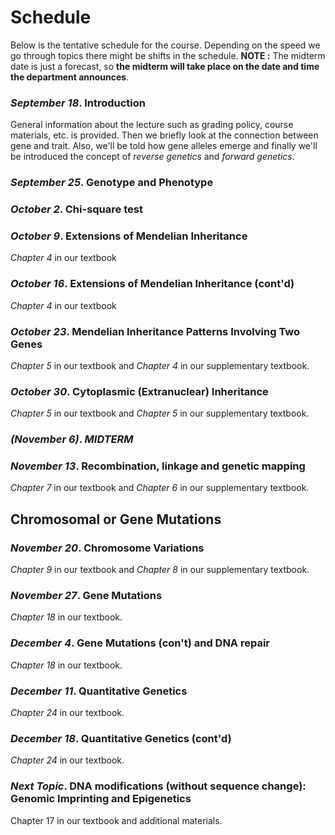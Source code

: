 # Schedule



Below is the tentative schedule for the course. Depending on the speed we go through topics there might be shifts in the schedule. **NOTE :** The midterm date is just a forecast, so **the midterm will take place on the date and time the department announces**.

### *September 18*. Introduction

General information about the lecture such as grading policy, course materials, etc. is provided. Then we briefly look at the connection between gene and trait. Also, we'll be told how gene alleles emerge and finally we'll be introduced the concept of *reverse genetics* and *forward genetics*.

### *September 25*. Genotype and Phenotype

### *October 2*. Chi-square test

### *October 9*. Extensions of Mendelian Inheritance

*Chapter 4* in our textbook

### *October 16*. Extensions of Mendelian Inheritance (cont'd)

*Chapter 4* in our textbook

### *October 23*. Mendelian Inheritance Patterns Involving Two Genes

*Chapter 5* in our textbook and *Chapter 4* in our supplementary textbook.

### *October 30*. Cytoplasmic (Extranuclear) Inheritance

*Chapter 5* in our textbook and *Chapter 5* in our supplementary textbook.

### *(November 6)*. *MIDTERM*

### *November 13*. Recombination, linkage and genetic mapping

*Chapter 7* in our textbook and *Chapter 6* in our supplementary textbook.

## Chromosomal or Gene Mutations

### *November 20*. Chromosome Variations

*Chapter 9* in our textbook and *Chapter 8* in our supplementary textbook.

### *November 27*. Gene Mutations

*Chapter 18* in our textbook.

### *December 4*. Gene Mutations (con't) and DNA repair

*Chapter 18* in our textbook.

### *December 11*. Quantitative Genetics

*Chapter 24* in our textbook.

### *December 18*. Quantitative Genetics (cont'd)

*Chapter 24* in our textbook.

### *Next Topic*. DNA modifications (without sequence change): Genomic Imprinting and Epigenetics

Chapter 17 in our textbook and additional materials.



